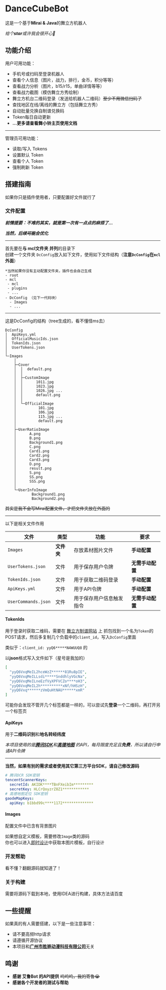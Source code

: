 # DanceCubeBot

这是一个基于**Mirai & Java**的舞立方机器人

*给个**star**或许我会很开心🥰*

## 功能介绍

用户可用功能：
- 手机号或扫码至登录机器人
- 查看个人信息（图片，战力，排行，金币，积分等等）
- 查看战力分析（图片，b15/r15，单曲详情等等）
- 查看战力截图（模仿舞立方秀绘制）
- 舞立方机台二维码登录（发送给机器人二维码）~~至少不用微信扫码了~~
- 查找地区在线/离线的舞立方（包括舞立方秀）
- 自动批量兑换自制谱兑换码
- Token每日自动更新
- **...更多请查看舞小铃主页使用文档**

---
管理员可用功能：

- 读取/写入 Tokens
- 设置默认 Token
- 查看个人 Token
- 强制刷新 Token

## 搭建指南

如果你只是插件使用者，只要配置好文件就行了


### 文件配置

***前情提要：不难的其实，就是第一次有一点点的麻烦了...***

***当然，后续~~可能~~会优化***

---

首先要在**与 mcl文件夹 并列**的目录下  
创建一个文件夹 `DcConfig`放入如下文件，使用如下文件结构（**注意`DcConfig`在`mcl`外面**）

```
*当然如果你没有主动配置文件夹，插件也会自己生成
- root
- mcl
 - mcl
 - plugins
 - ...
- DcConfig （见下一代码块）
  - Images
  - ...
```

---
这是DcConfig的结构（tree生成的，看不懂怪ms去）

```text
DcConfig
│  ApiKeys.yml
│  OfficialMusicIds.json
│  TokenIds.json
│  UserTokens.json
│
└─Images
    │
    ├─Cover
    │  │  default.png
    │  │
    │  ├─CustomImage
    │  │      1011.jpg
    │  │      1023.jpg
    │  │      1026.jpg ...
    │  │      default.png
    │  │
    │  └─OfficialImage
    │          101.jpg
    │          106.jpg
    │          115.jpg ...
    │          default.png
    │
    ├─UserRatioImage
    │      A.png
    │      B.png
    │      Background1.png
    │      C.png
    │      Card1.png
    │      Card2.png
    │      Card3.png
    │      D.png
    │      result.png
    │      S.png
    │      SS.png
    │      SSS.png
    │
    └─UserInfoImage
            Background1.png
            Background2.png
```

~~其实是我不会写Mirai配置文件，才把文件夹放在外面的~~

---

以下是相关文件作用

| 文件                           | 类型      | 功能           | 要求         |
|------------------------------|---------|--------------|------------|
| `Images`         | **文件夹** | 存放素材图片文件     | **手动配置**   |
| `UserTokens.json`            | 文件      | 用于保存用户令牌     | **无需手动配置** |
| `TokenIds.json` | 文件      | 用于获取二维码登录    | **手动配置**   |
| `ApiKeys.yml`    | 文件      | 用于API令牌      | **手动配置**   |
| `UserCommands.json`          | 文件      | 用于保存用户信息触发指令 | **无需手动配置** |

#### TokenIds

用于登录时获取二维码，需要在 [舞立方制谱网站](https://danceweb.shenghuayule.com/MusicMaker/#/) 上
抓包找到一个名为`Token`的POST请求，然后多复制几个负载中的`client_id`，写入`DcConfig`里面

类似于：`client_id: yyQ6*****N4WUUQ8`  的

以**json**格式写入文件如下（星号是我加的）

```json
[
  "yyQ6VxqMeIL2hceWzZ******81Ru8pIE",
  "yyQ6VxqMeILLsdi*****SnddhlyVGcNa",
  "yyQ6VxqMeILneEzfVyXPFVCZo****oH3",
  "yyQ6VxqMeIL2h**********xNf/hHSzH",
  "yyQ6Vxq******zVmQuHtNAU******xmR"
]
```

可能你会发现不管开几个标签都是一样的，可以尝试先**登录**一个二维码，再打开另一个标签页

#### ApiKeys

用于**二维码识别**和**地名转经纬度**

*本项目使用的是[**腾讯SDK**](https://cloud.tencent.com/)和[**高德地图**](https://lbs.amap.com/)
的API，每月限度充足且**免费**，所以请自行申请API令牌*

---

**当然，如果有别的需求或者使用其它第三方平台SDK，请自己修改源码**

```yaml
# 腾讯OCR SDK密钥
tencentScannerKeys:
  secretId: AKIDK****TBnFXeibIm*********
  secretKey: HLCrQoyzrZ8Z1************
# 高德地图定位 SDK密钥
gaodeMapKeys:
  apiKey: b1bbd99c****1172**************
```

#### Images

配置文件中已含有背景图片

如果想自定义模板，需要修改`Image`类的源码  
你也可以进入[即时设计](https://js.design/f/M5a8Zp)中获取本图片模板，自行设计

### 开发帮助

看不懂？翻翻源码就知道了！

### 关于构建

需要将源码下载到本地，使用IDEA进行构建，具体方法请百度

## 一些提醒

如果真的有人需要搭建，以下是一些注意事项：

- 请不要高频http请求
- 请遵循开源协议
- 本项目和[**广州市胜骅动漫科技有限公司**](https://arccer.com/#/home)无关

## 鸣谢
- **感谢 艾鲁Bot 的API提供** ~~呜呜呜，我的寄鲁😭~~
- **感谢各个开发者的测试与帮助**

